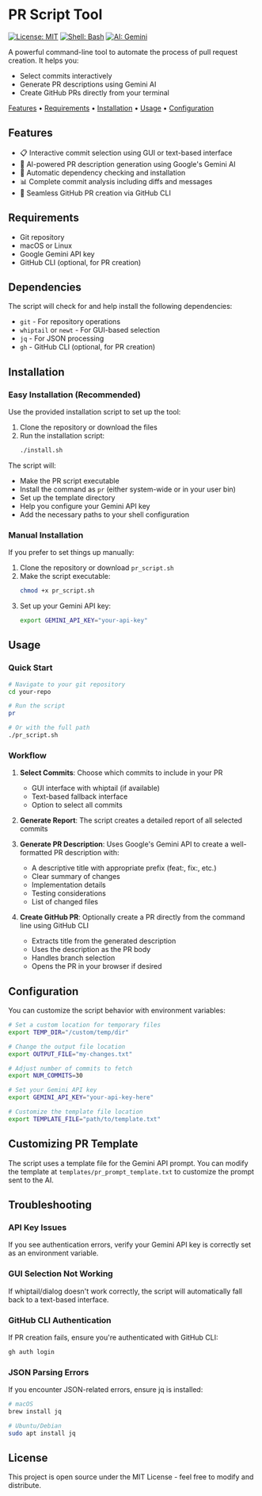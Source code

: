 # PR Script Tool

[![License: MIT](https://img.shields.io/badge/License-MIT-yellow.svg)](https://opensource.org/licenses/MIT)
[![Shell: Bash](https://img.shields.io/badge/Shell-Bash-green.svg)](https://www.gnu.org/software/bash/)
[![AI: Gemini](https://img.shields.io/badge/AI-Gemini-blue.svg)](https://deepmind.google/technologies/gemini/)

A powerful command-line tool to automate the process of pull request creation. It helps you:
- Select commits interactively
- Generate PR descriptions using Gemini AI
- Create GitHub PRs directly from your terminal

[Features](#features) •
[Requirements](#requirements) •
[Installation](#installation) •
[Usage](#usage) •
[Configuration](#configuration)

## Features

- 📋 Interactive commit selection using GUI or text-based interface
- 🤖 AI-powered PR description generation using Google's Gemini AI
- 🔄 Automatic dependency checking and installation
- 📊 Complete commit analysis including diffs and messages
- 🚀 Seamless GitHub PR creation via GitHub CLI

## Requirements

- Git repository
- macOS or Linux
- Google Gemini API key
- GitHub CLI (optional, for PR creation)

## Dependencies

The script will check for and help install the following dependencies:

- `git` - For repository operations
- `whiptail` or `newt` - For GUI-based selection
- `jq` - For JSON processing
- `gh` - GitHub CLI (optional, for PR creation)

## Installation

### Easy Installation (Recommended)

Use the provided installation script to set up the tool:

1. Clone the repository or download the files
2. Run the installation script:
   ```zsh
   ./install.sh
   ```

The script will:
- Make the PR script executable
- Install the command as `pr` (either system-wide or in your user bin)
- Set up the template directory
- Help you configure your Gemini API key
- Add the necessary paths to your shell configuration

### Manual Installation

If you prefer to set things up manually:

1. Clone the repository or download `pr_script.sh`
2. Make the script executable:
   ```zsh
   chmod +x pr_script.sh
   ```
3. Set up your Gemini API key:
   ```zsh
   export GEMINI_API_KEY="your-api-key"
   ```

## Usage

### Quick Start

```zsh
# Navigate to your git repository
cd your-repo

# Run the script
pr

# Or with the full path
./pr_script.sh
```

### Workflow

1. **Select Commits**: Choose which commits to include in your PR
   - GUI interface with whiptail (if available)
   - Text-based fallback interface
   - Option to select all commits

2. **Generate Report**: The script creates a detailed report of all selected commits

3. **Generate PR Description**: Uses Google's Gemini API to create a well-formatted PR description with:
   - A descriptive title with appropriate prefix (feat:, fix:, etc.)
   - Clear summary of changes
   - Implementation details
   - Testing considerations
   - List of changed files

4. **Create GitHub PR**: Optionally create a PR directly from the command line using GitHub CLI
   - Extracts title from the generated description
   - Uses the description as the PR body
   - Handles branch selection
   - Opens the PR in your browser if desired

## Configuration

You can customize the script behavior with environment variables:

```zsh
# Set a custom location for temporary files
export TEMP_DIR="/custom/temp/dir"

# Change the output file location
export OUTPUT_FILE="my-changes.txt"

# Adjust number of commits to fetch
export NUM_COMMITS=30

# Set your Gemini API key
export GEMINI_API_KEY="your-api-key-here"

# Customize the template file location
export TEMPLATE_FILE="path/to/template.txt"
```

## Customizing PR Template

The script uses a template file for the Gemini API prompt. You can modify the template at `templates/pr_prompt_template.txt` to customize the prompt sent to the AI.

## Troubleshooting

### API Key Issues

If you see authentication errors, verify your Gemini API key is correctly set as an environment variable.

### GUI Selection Not Working

If whiptail/dialog doesn't work correctly, the script will automatically fall back to a text-based interface.

### GitHub CLI Authentication

If PR creation fails, ensure you're authenticated with GitHub CLI:

```zsh
gh auth login
```

### JSON Parsing Errors

If you encounter JSON-related errors, ensure jq is installed:

```zsh
# macOS
brew install jq

# Ubuntu/Debian
sudo apt install jq
```

## License

This project is open source under the MIT License - feel free to modify and distribute.

<!-- markdownlint-configure-file {
  "MD013": {
    "code_blocks": false,
    "tables": false
  },
  "MD033": false,
  "MD041": false
} -->
